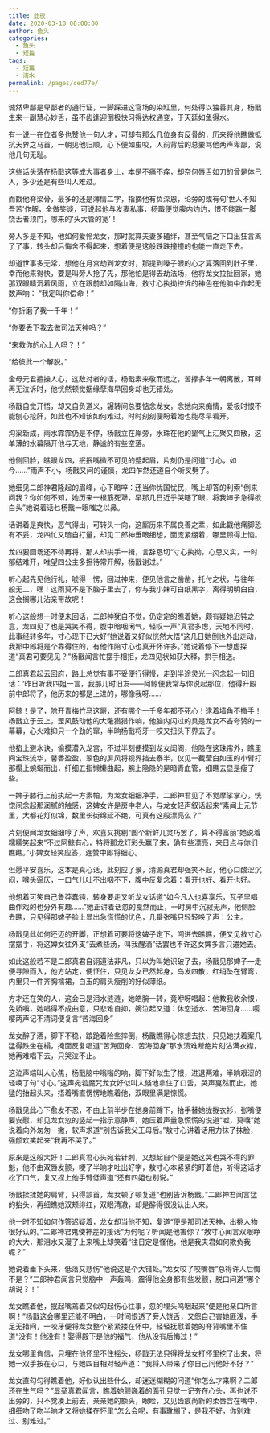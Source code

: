 ```yaml
---
title: 此夜
date: 2020-03-10 00:00:00
author: 鱼头
categories: 
  - 鱼头
  - 短篇
tags: 
  - 短篇
  - 清水
permalink: /pages/ced77e/
---
```


诚然卑鄙是卑鄙者的通行证，一脚踩进这官场的染缸里，何处得以独善其身，杨戬生来一副慧心妙舌，虽不齿逢迎倒极快习得达权通变，于天廷如鱼得水。

有一说一在位者多也赞他一句人才，可却有那么几位身有反骨的，历来将他瞧做抵抗天界之马首，一朝见他归顺，心下便如虫咬，人前背后的总要骂他两声卑鄙，说他几句无耻。

这些话头落在杨戬这等成大事者身上，本是不痛不痒，却奈何唇舌如刀的曾是体己人，多少还是有些叫人难过。

<!-- more -->

而戳他脊梁骨，最多的还是薄情二字，指摘他有负深恩，论旁的或有句‘世人不知吾苦’作解，全做笑谈，可说起他与发妻私事，杨戬便觉腹内灼灼，恨不能踹一脚饶舌者顶门，哪来的‘头大管的宽’！

旁人多是不知，他如何爱怜龙女，那时就算夫妻多磕绊，甚至气恼之下口出狂言离了了事，转头却后悔舍不得起来，想着便是这般跌跌撞撞的也能一直走下去。

却道世事多无常，想他在月宫劫到龙女时，那提到嗓子眼的心才算落回到肚子里，幸而他来得快，要是叫旁人抢了先，那他怕是得去劫法场，他将龙女拉扯回家，她那双眼睛沉着风雨，立在跟前却如隔山海，敖寸心执拗控诉的神色在他脑中炸起无数声响：
“我定叫你偿命！”

“你折磨了我一千年！”

“你要丢下我去做司法天神吗？”

“来救你的心上人吗？！”

“给彼此一个解脱。”

金母元君擅操人心，这敌对者的话，杨戬素来敬而远之，苦撑多年一朝离散，耳畔再无泣诉时，他恍然顿觉姻缘孽海早回身却也无错处。

杨戬自觉开悟，却又自负道义，辗转间总要惦念龙女，念她向来痴情，爱极时恨不能刨心挖肝，如此也不知该如何难过，时时刻刻便盼着她也能尽早看开。

沟渠新成，雨水霏霏仍是不停，杨戬立在岸旁，水珠在他的罡气上汇聚又四散，这单薄的水幕隔开他与天地，静谧的有些空落。

他侧回脸，瞧眼龙四，抿抿嘴微不可见的蹙起眉，片刻仍是问道“寸心，如今……”雨声不小，杨戬又问的谨慎，龙四乍然还道自个听叉劈了。

她细见二郎神君隆起的眉峰，心下暗啐：还当你忧国忧民，嘴上却答的利索“倒来问我？你如何不知，她历来一根筋死犟，早那几日近乎哭瞎了眼，将我婶子急得欲白头”她说着话乜杨戬一眼嗤之以鼻。

话讲着是爽快，恶气得出，可转头一向，这厮历来不属良善之辈，如此戳他痛脚恐有不妥，龙四忙又暗自打量，却见二郎神垂眼细想，面庞紧绷着，哪里顾得上恼。

龙四要圆场还不待再将，那人却拱手一揖，言辞恳切“寸心执拗，心思又实，一时郁结难开，唯望四公主多担待常开解，杨戬谢过。”

听心起先见他行礼，唬得一愣，回过神来，便见他言之凿凿，托付之状，与往年一般无二，嘿！这雨莫不是下脑子里去了，你与我小妹可白纸黑字，离得明明白白，这会搁哪儿沾亲带故呢！

听心这般想一时便未回话，二郎神犹自不觉，仍定定的瞧着她，颇有疑她迟钝之意，龙四见了也是哭笑不得，腹中暗咽闲气，轻叹一声“真君多虑，天地不同时，此事经转多年，寸心现下已大好”她说着又好似恍然大悟“这几日她倒也外出走动，我那中郎将是个靠得住的，有他作陪寸心也真开怀许多。”她说着停下一想虚探道“真君可要见见？”杨戬闻言忙摆手相拒，龙四见状如获大释，拱手相送。

二郎真君起云回府，路上总觉有事不妥便行得慢，走到半途灵光一闪念起一句旧话：‘昨日听我四姐一言，我那儿时旧友——阿鲸便我常与你说起那位，他得升殿前中郎将了，他历来的都是上进的，哪像我呀……’

阿鲸！是了，除开青梅竹马这厮，还有哪个一千多年都不死心！逮着墙角不撒手！杨戬立于云上，罡风鼓动他的大氅猎猎作响，他脑内闪过的具是龙女不吝夸赞的一幕幕，心火难抑只一个劲的窜，半晌杨戬将牙一咬又扭头下界去了。

他掐上避水诀，偷摸潜入龙宫，不过半刻便摸到龙女闺阁，他隐在这珠帘外，瞧里间宝珠流华，馨香盈盈，翠色的屏风将视界挡去泰半，仅见一截莹白如玉的小臂打那榻上蜿蜒而出，纤细五指懒懒曲起，腕上隐隐的是暗青血管，细瞧去显是瘦了些。

一婢子膝行上前执起一方素帕，为龙女细细净手，二郎神君见了不觉摩挲掌心，恍惚间念起那润腻的触感，这婢女许是房中老人，与龙女轻声叙话起来“素闻上元节里，大都花灯似锦，数里长街绵延不绝，可真有这般漂亮么？”

片刻便闻龙女细细哼了声，欢喜又挑剔“图个新鲜儿灵巧罢了，算不得富丽”她说着糯糯笑起来“不过阿鲸有心，特将那龙灯彩头赢了来，确有些漂亮，来日点与你们瞧瞧。”小婢女轻笑应答，连赞中郎将细心。

但愿平安喜乐，这本是真心话，此刻应了景，清源真君却强笑不起，他心口酸涩沉闷，喉头逼仄，一口气儿吐不出咽不下，腹中反复念着：看开也好、看开也好。

他想着可笑自己鲁莽蠢钝，转身要走又听龙女话道“如今凡人也喜享乐，瓦子里唱曲作戏的也分外有趣……”她正讲着话忽的戛然而止，一时房中沉寂无声，他侧脸去瞧，只见得那婢子脸上显出急慌慌的忧色，几番张嘴只轻轻唤了声：公主。

杨戬见此如何还迈的开脚，正想着可要将这婢子定下，闯进去瞧瞧，便又见敖寸心摆摆手，将这婢女往外支“去煮些汤，叫我醒酒”话罢也不许这女婢多言只遣她去。

如此这般若不是二郎真君自诩道法非凡，只以为叫她识破了去，杨戬见那婢子一走便寻隙而入，他方站定，便怔住，只见龙女已然起身，乌发四散，红绡坠在臂弯，内里只一件齐胸襦裙，白玉的肩头瘦削的好似薄纸。

方才还在笑的人，这会已是泪水涟涟，她皓腕一转，竟咿呀唱起：他教我收余恨，免娇嗔，她唱得不成曲意，只悲难自抑，婉泣起又道：休恋逝水、苦海回身……嘤嘤两声记不清词便复言“苦海回身”

龙女醉了酒，脚下不稳，踉跄着险些摔倒，杨戬瞧得心惊想去扶，只见她扶着案几猛得跌坐在榻，掩面反复唱道“苦海回身、苦海回身”那水渍难断绝片刻沾满衣襟，她再难唱下去，只哭泣不止。

这泣声端叫人心焦，杨戬脑中嗡嗡的响，脚下好似生了根，进退两难，半晌艰涩的轻唤了句“寸心。”这声宛若魔咒龙女好似叫人倏地拿住了口舌，哭声戛然而止，她猛的抬起头来，捂着嘴直愣愣地瞧着他，双眼里满是惊慌。

杨戬见此心下愈发不忍，不由上前半步在她身前蹲下，抬手替她拢拢衣衫，张嘴便要安慰，却见龙女忽的竖起一指示意静声，她压着声量急慌慌的说道“嘘，莫嚷”她说着向外匆匆一撇，软声求道“别告诉我父王母后。”敖寸心讲着话用力抹了抹脸，强颜欢笑起来“我再不哭了。”

原来是这般大好！二郎真君心头宛若针刺，又想起自个便是她这哭也哭不得的罪魁，他不由双唇发颤，哽了半晌才吐出好字，敖寸心本紧紧的盯着他，听得这话才松了口气，复又捏上他手臂低声道“还有四姐也别说。”

杨戬揉揉她的肩臂，只得颔首，龙女顿了顿复道“也别告诉杨戬。”二郎神君闻言猛的抬头，再细瞧她双颊绯红，双眼清澈，却是醉得很没认出人来。

他一时不知如何作答迟疑着，龙女却当他不知，复道“便是那司法天神，出挑人物很好认的。”二郎神君鬼使神差的接话“为何呢？听闻是他害你？”敖寸心闻言双眼睁的大大，那泪水又漫了上来嘴上却笑着“往日定是怪他，他是我夫君如何欺负我呢？”

她说着垂下头来，低落又悲伤“他说这是个大错处。”龙女咬了咬嘴唇“总得许人后悔不是？”二郎神君闻言只觉脑中一声轰鸣，震得他全身都有些发颤，脱口问道“哪个胡说？！”

龙女瞧着他，抿起嘴蔫着又似勾起伤心往事，忽的埋头呜咽起来“便是他亲口所言啊！”杨戬这会哪里还能不明白，一时间恨透了旁人饶舌，又怨自己害她匪浅，手足无措间，一咬牙便将龙女整个紧紧搂在怀中，轻轻抚慰着她的脊背嘴里不住道“没有！他没有！娶得殿下是他的福气，他从没有后悔过！”

龙女哪里肯信，只埋在他怀里不住摇头，杨戬无法只得将龙女打怀里挖了出来，将她一双手按在心口，与她四目相对轻声道：“我将人带来了你自己问他好不好？”

龙女直勾勾得瞧着他，好似认出些什么，却迷迷糊糊的问道“你怎么才来啊？二郎还在生气吗？”显圣真君闻言，瞧着她颤巍着的面孔只觉一记夯在心头，再也说不出旁的，只不觉凑上前去，亲亲她的额头，眼睑，又见齿痕尚新的柔唇含在嘴中，细细吻了吻半晌才又将她揉在怀里“怎么会呢，有事耽搁了，是我不好，你别难过、别难过。”


